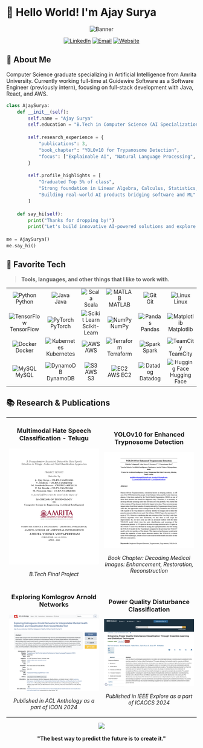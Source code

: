 # 👋 Hello World! I'm Ajay Surya

<div align="center">
  
![Banner](https://capsule-render.vercel.app/api?type=waving&color=gradient&height=200&section=header&text=Software%20Engineer%20%7C%20AI%20Enthusiast&fontSize=40&animation=fadeIn)

  [![LinkedIn](https://img.shields.io/badge/LinkedIn-Connect-blue?style=for-the-badge&logo=linkedin)](https://www.linkedin.com/in/ajay018/)
  [![Email](https://img.shields.io/badge/Email-Contact-red?style=for-the-badge&logo=gmail)](mailto:j.ajaysurya.11@gmail.com)
  [![Website](https://img.shields.io/badge/Portfolio-ajaysurya.com-blue?style=for-the-badge&logo=window&logoColor=white)](https://ajaysurya.com)

</div>

## 🤖 About Me

Computer Science graduate specializing in Artificial Intelligence from Amrita University. Currently working full-time at Guidewire Software as a Software Engineer (previously intern), focusing on full-stack development with Java, React, and AWS.

```python
class AjaySurya:
    def __init__(self):
        self.name = "Ajay Surya"
        self.education = "B.Tech in Computer Science (AI Specialization), Amrita Vishwa Vidyapeetham"
        
        self.research_experience = {
            "publications": 3,
            "book_chapter": "YOLOv10 for Trypanosome Detection",
            "focus": ["Explainable AI", "Natural Language Processing", "Computer Vision"]
        }
       
        self.profile_highlights = [
            "Graduated Top 5% of class",
            "Strong foundation in Linear Algebra, Calculus, Statistics, Probability and Data Structures",
            "Building real-world AI products bridging software and ML"
        ]

    def say_hi(self):
        print("Thanks for dropping by!")
        print("Let's build innovative AI-powered solutions and explore new frontiers together.")

me = AjaySurya()
me.say_hi()
```

## 🚀 Favorite Tech

> **Tools, languages, and other things that I like to work with.**
<table>
<tr>
<td align="center" width="180">
<img src="https://skillicons.dev/icons?i=python" width="48" height="48" alt="Python" />
<br>Python
</td>
<td align="center" width="180">
<img src="https://skillicons.dev/icons?i=java" width="48" height="48" alt="Java" />
<br>Java
</td>
<td align="center" width="180">
<img src="https://skillicons.dev/icons?i=scala" width="48" height="48" alt="Scala" />
<br>Scala
</td>
<td align="center" width="180">
<img src="https://skillicons.dev/icons?i=matlab" width="48" height="48" alt="MATLAB" />
<br>MATLAB
</td>
<td align="center" width="180">
<img src="https://skillicons.dev/icons?i=git" width="48" height="48" alt="Git" />
<br>Git
</td>
<td align="center" width="180">
<img src="https://skillicons.dev/icons?i=linux" width="48" height="48" alt="Linux" />
<br>Linux
</td>
</tr>
<tr>
<td align="center" width="180">
<img src="https://skillicons.dev/icons?i=tensorflow" width="48" height="48" alt="TensorFlow" />
<br>TensorFlow
</td>
<td align="center" width="180">
<img src="https://skillicons.dev/icons?i=pytorch" width="48" height="48" alt="PyTorch" />
<br>PyTorch
</td>
<td align="center" width="180">
<img src="https://skillicons.dev/icons?i=scikitlearn" width="48" height="48" alt="Scikit Learn" />
<br>Scikit-Learn
</td>
<td align="center" width="180">
<img src="https://cdn.jsdelivr.net/gh/devicons/devicon/icons/numpy/numpy-original.svg" width="48" height="48" alt="NumPy" />
<br>NumPy
</td>
<td align="center" width="180">
<img src="https://cdn.jsdelivr.net/gh/devicons/devicon/icons/pandas/pandas-original.svg" width="48" height="48" alt="Pandas" />
<br>Pandas
</td>
<td align="center" width="180">
<img src="https://cdn.jsdelivr.net/gh/devicons/devicon/icons/matplotlib/matplotlib-original.svg" width="48" height="48" alt="Matplotlib" />
<br>Matplotlib
</td>
</tr>
<tr>
<td align="center" width="180">
<img src="https://skillicons.dev/icons?i=docker" width="48" height="48" alt="Docker" />
<br>Docker
</td>
<td align="center" width="180">
<img src="https://skillicons.dev/icons?i=kubernetes" width="48" height="48" alt="Kubernetes" />
<br>Kubernetes
</td>
<td align="center" width="180">
<img src="https://skillicons.dev/icons?i=aws" width="48" height="48" alt="AWS" />
<br>AWS
</td>
<td align="center" width="180">
<img src="https://skillicons.dev/icons?i=terraform" width="48" height="48" alt="Terraform" />
<br>Terraform
</td>
<td align="center" width="180">
<img src="https://cdn.jsdelivr.net/gh/devicons/devicon/icons/apachespark/apachespark-original.svg" width="48" height="48" alt="Spark" />
<br>Spark
</td>
<td align="center" width="180">
<img src="https://upload.wikimedia.org/wikipedia/commons/2/29/TeamCity_Icon.svg" width="48" height="48" alt="TeamCity" />
<br>TeamCity
</td>
</tr>
<tr>
<td align="center" width="180">
<img src="https://skillicons.dev/icons?i=mysql" width="48" height="48" alt="MySQL" />
<br>MySQL
</td>
<td align="center" width="180">
<img src="https://skillicons.dev/icons?i=dynamodb" width="48" height="48" alt="DynamoDB" />
<br>DynamoDB
</td>
<td align="center" width="180">
<img src="https://cdn.worldvectorlogo.com/logos/amazon-s3-simple-storage-service.svg" width="48" height="48" alt="S3" />
<br>AWS S3
</td>
<td align="center" width="180">
<img src="https://upload.wikimedia.org/wikipedia/commons/8/8c/Aws-ec2.svg" width="48" height="48" alt="EC2" />
<br>AWS EC2
</td>
<td align="center" width="180">
<img src="https://cdn.worldvectorlogo.com/logos/datadog.svg" width="48" height="48" alt="Datadog" />
<br>Datadog
</td>
<td align="center" width="180">
<img src="https://huggingface.co/front/assets/huggingface_logo-noborder.svg" width="48" height="48" alt="Hugging Face" />
<br>Hugging Face
</td>
</tr>
</table>

## 📚 Research & Publications

<table>
  <tr>
    <td width="50%">
      <h3 align="center">Multimodal Hate Speech Classification - Telugu</h3>
      <p align="center">
        <a href="https://drive.google.com/file/d/1nr7iWR-7FoertVhk17tE5mNRx7uubNJa/view?usp=sharing" target="_blank">
          <img src="https://github.com/AjaySurya-018/AjaySurya-018/blob/main/images/final.png" width="100%" alt="B.Tech Final Project"/>
        </a>
        <p align="center">
          <em>B.Tech Final Project</em>
        </p>
      </p>
    </td>
    <td width="50%">
      <h3 align="center">YOLOv10 for Enhanced Trypnosome Detection</h3>
      <p align="center">
        <a href="https://drive.google.com/file/d/1q48mAz_oWdl7oheeyEKb8YVFlwvp5Fy0/view?usp=sharing" target="_blank">
          <img src="https://github.com/AjaySurya-018/AjaySurya-018/blob/main/images/yolo.jpg" width="100%" alt="YOLOv10 Paper"/>
        </a>
        <p align="center">
          <em>Book Chapter: Decoding Medical Images: Enhancement, Restoration, Reconstruction</em>
        </p>
      </p>
    </td>
  </tr>
  <tr>
    <td width="50%">
      <h3 align="center">Exploring Komlogrov Arnold Networks</h3>
      <p align="center">
        <a href="https://aclanthology.org/2024.icon-1.23/" target="_blank">
          <img src="https://github.com/AjaySurya-018/AjaySurya-018/blob/main/images/ACL.png" width="100%" alt="KAN Paper"/>
        </a>
        <p align="center">
          <em>Published in ACL Anthology as a part of ICON 2024</em>
        </p>
      </p>
    </td>
    <td width="50%">
      <h3 align="center">Power Quality Disturbance Classification</h3>
      <p align="center">
        <a href="https://ieeexplore.ieee.org/document/10716931" target="_blank">
          <img src="https://github.com/AjaySurya-018/AjaySurya-018/blob/main/images/IEEE.png" width="100%" alt="Power Quality Paper"/>
        </a>
        <p align="center">
          <em>Published in IEEE Explore as a part of ICACCS 2024</em>
        </p>
      </p>
    </td>
  </tr>
</table>


<div align="center">
  
  <img src="https://capsule-render.vercel.app/api?type=waving&color=gradient&height=100&section=footer"/>
  
  **"The best way to predict the future is to create it."**
  
</div>
